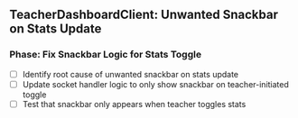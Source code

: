 ## TeacherDashboardClient: Unwanted Snackbar on Stats Update

### Phase: Fix Snackbar Logic for Stats Toggle
- [ ] Identify root cause of unwanted snackbar on stats update
- [ ] Update socket handler logic to only show snackbar on teacher-initiated toggle
- [ ] Test that snackbar only appears when teacher toggles stats
